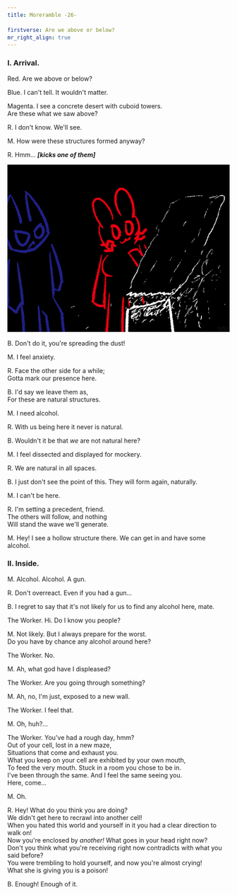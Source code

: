 ```yaml
---
title: Moreramble -26-

firstverse: Are we above or below?
mr_right_align: true
---
```


<h3>I. Arrival.</h3>

<p class="clr-r-w">
<span class="mr-name-span">Red.</span>
Are we above or below?
</p>

<p class="clr-b-w">
<span class="mr-name-span">Blue.</span>
I can't tell. It wouldn't matter.
</p>

<p class="clr-m-w">
<span class="mr-name-span">Magenta.</span>
I see a concrete desert with cuboid towers.<br>
Are these what we saw above?
</p>

<p class="clr-r-w">
<span class="mr-name-span">R.</span>
I don't know. We'll see.
</p>

<p class="clr-m-w">
<span class="mr-name-span">M.</span>
How were these structures formed anyway?
</p>

<p class="clr-r-w">
<span class="mr-name-span">R.</span>
Hmm...
<strong><i>[kicks one of them]</i></strong>
</p>

![/imgs_moreramble/240815_mr26_2.png](/imgs_moreramble/240815_mr26_2.png)

<p class="clr-b-w">
<span class="mr-name-span">B.</span>
Don't do it, you're spreading the dust!
</p>

<p class="clr-m-w">
<span class="mr-name-span">M.</span>
I feel anxiety.
</p>

<p class="clr-r-w">
<span class="mr-name-span">R.</span>
Face the other side for a while;<br>
Gotta mark our presence here.
</p>

<p class="clr-b-w">
<span class="mr-name-span">B.</span>
I'd say we leave them as,<br>
For these are natural structures.
</p>

<p class="clr-m-w">
<span class="mr-name-span">M.</span>
I need alcohol.
</p>

<p class="clr-r-w">
<span class="mr-name-span">R.</span>
With us being here it never is natural.
</p>

<p class="clr-b-w">
<span class="mr-name-span">B.</span>
Wouldn't it be that <i>we</i> are not natural here?
</p>

<p class="clr-m-w">
<span class="mr-name-span">M.</span>
I feel dissected and displayed for mockery.
</p>

<p class="clr-r-w">
<span class="mr-name-span">R.</span>
We are natural in all spaces.
</p>

<p class="clr-b-w">
<span class="mr-name-span">B.</span>
I just don't see the point of this. They will form again, naturally.
</p>

<p class="clr-m-w">
<span class="mr-name-span">M.</span>
I can't be here.
</p>

<p class="clr-r-w">
<span class="mr-name-span">R.</span>
I'm setting a precedent, friend.<br>
The others will follow, and nothing<br>
Will stand the wave we'll generate.
</p>

<p class="clr-m-w">
<span class="mr-name-span">M.</span>
Hey! I see a hollow structure there. We can get in and have some alcohol.
</p>

<h3>II. Inside.</h3>

<p class="clr-m-w">
<span class="mr-name-span">M.</span>
Alcohol. Alcohol. A gun.
</p>

<p class="clr-r-w">
<span class="mr-name-span">R.</span>
Don't overreact. Even if you had a gun...
</p>

<p class="clr-b-w">
<span class="mr-name-span">B.</span>
I regret to say that it's not likely for us to find any alcohol here, mate.
</p>

<p class="clr-w-w">
<span class="mr-name-span">The Worker.</span>
Hi. Do I know you people?
</p>

<p class="clr-m-w">
<span class="mr-name-span">M.</span>
Not likely. But I always prepare for the worst.<br>
Do you have by chance any alcohol around here?
</p>

<p class="clr-w-w">
<span class="mr-name-span">The Worker.</span>
No.
</p>

<p class="clr-m-w">
<span class="mr-name-span">M.</span>
Ah, what god have I displeased?
</p>

<p class="clr-w-w">
<span class="mr-name-span">The Worker.</span>
Are you going through something?
</p>

<p class="clr-m-w">
<span class="mr-name-span">M.</span>
Ah, no, I'm just, exposed to a new wall.
</p>

<p class="clr-w-w">
<span class="mr-name-span">The Worker.</span>
I feel that.
</p>

<p class="clr-m-w">
<span class="mr-name-span">M.</span>
Oh, huh?...
</p>

<p class="clr-w-w">
<span class="mr-name-span">The Worker.</span>
You've had a rough day, hmm?<br>
Out of your cell, lost in a new maze,<br>
Situations that come and exhaust you.<br>
What you keep on your cell are exhibited by your own mouth,<br>
To feed the very mouth. Stuck in a room you chose to be in.<br>
I've been through the same. And I feel the same seeing you.<br>
Here, come...
</p>

<p class="clr-m-w">
<span class="mr-name-span">M.</span>
Oh.
</p>

<p class="clr-r-w">
<span class="mr-name-span">R.</span>
Hey! What do you think you are doing?<br>
We didn't get here to recrawl into another cell!<br>
When you hated this world and yourself in it you had a clear direction to walk on!<br>
Now you're enclosed by <i>another!</i> What goes in your head right now?<br>
Don't you think what you're receiving right now contradicts with what you said before?<br>
You were trembling to hold yourself, and now you're almost crying!<br>
What she is giving you is a poison!
</p>

<p class="clr-b-w">
<span class="mr-name-span">B.</span>
Enough! Enough of it.
</p>
